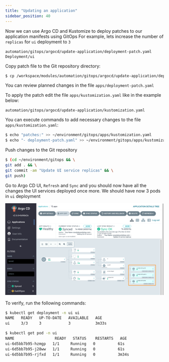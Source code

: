 ```yaml
---
title: "Updating an application"
sidebar_position: 40
---
```


Now we can use Argo CD and Kustomize to deploy patches to our application manifests using GitOps
For example, lets increase the number of `replicas` for `ui` deployment to `3`

```kustomization
automation/gitops/argocd/update-application/deployment-patch.yaml
Deployment/ui
```

Copy patch file to the Git repository directory:

```bash
$ cp /workspace/modules/automation/gitops/argocd/update-application/deployment-patch.yaml ~/environment/gitops/apps/deployment-patch.yaml
```

You can review planned changes in the file `apps/deployment-patch.yaml`

To apply the patch edit the file `apps/kustomization.yaml` like in the example below:

```file
automation/gitops/argocd/update-application/kustomization.yaml
```

You can execute commands to add necessary changes to the file `apps/kustomization.yaml`:

```bash
$ echo "patches:" >> ~/environment/gitops/apps/kustomization.yaml
$ echo "- deployment-patch.yaml" >> ~/environment/gitops/apps/kustomization.yaml
```

Push changes to the Git repository

```bash
$ (cd ~/environment/gitops && \
git add . && \
git commit -am "Update UI service replicas" && \
git push)
```

Go to Argo CD UI, `Refresh` and `Sync` and you should now have all the changes the UI services deployed once more.
We should have now 3 pods in `ui` deployment

![argocd-update-application](assets/argocd-update-application.png)

To verify, run the following commands:

```bash
$ kubectl get deployment -n ui ui
NAME   READY   UP-TO-DATE   AVAILABLE   AGE
ui     3/3     3            3           3m33s
```

```bash
$ kubectl get pod -n ui
NAME                  READY   STATUS    RESTARTS   AGE
ui-6d5bb7b95-hzmgp   1/1     Running   0          61s
ui-6d5bb7b95-j28ww   1/1     Running   0          61s
ui-6d5bb7b95-rjfxd   1/1     Running   0          3m34s
```
